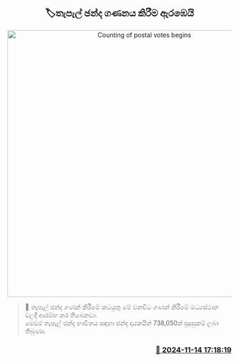 <p align='center'><b><h2 align='center' title='Counting of postal votes begins'>🏷තැපැල් ඡන්ද ගණනය කිරීම ඇරඹෙයි</h2></b></p>
<p align='center'><img src='https://helakuru.sgp1.cdn.digitaloceanspaces.com/esana/images/lib/parliment-election.jpg' width='600' alt='Counting of postal votes begins'></p>

>📝 තැපැල් ඡන්ද ගණන් කිරීමේ කටයුතු මේ වනවිට ගණන් කිරීමේ මධ්‍යස්ථාන වලදී ආරම්​භ කර තිබෙනවා.<br>මෙවර තැපැල් ඡන්ද භාවිතය සඳහා ඡන්ද දායකයින් 738,050ක් සුදුසුකම් ලබා තිබුණා.<br>

<h3 align='right'><a href='https://www.helakuru.lk/esana/p/105050/'>📅 2024-11-14 17:18:19</a></h3>
